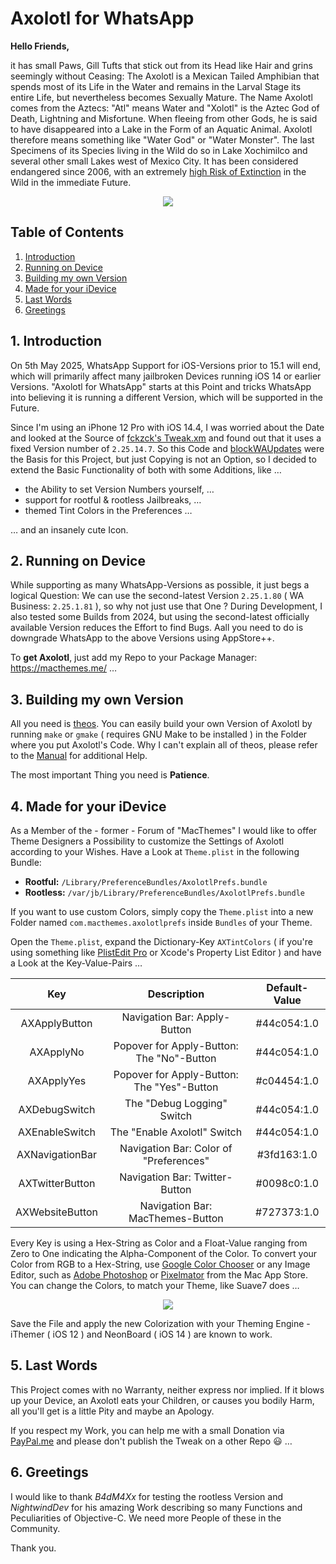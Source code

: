 # Axolotl for WhatsApp

**Hello Friends,**

it has small Paws, Gill Tufts that stick out from its Head like Hair and grins seemingly without Ceasing: The Axolotl is a Mexican Tailed Amphibian that spends most of its Life in the Water and remains in the Larval Stage its entire Life, but nevertheless becomes Sexually Mature. The Name Axolotl comes from the Aztecs: &quot;Atl&quot; means Water and &quot;Xolotl&quot; is the Aztec God of Death, Lightning and Misfortune. When fleeing from other Gods, he is said to have disappeared into a Lake in the Form of an Aquatic Animal. Axolotl therefore means something like &quot;Water God&quot; or &quot;Water Monster&quot;. The last Specimens of its Species living in the Wild do so in Lake Xochimilco and several other small Lakes west of Mexico City. It has been considered endangered since 2006, with an extremely [high Risk of Extinction](https://www.iucnredlist.org/species/1095/53947343) in the Wild in the immediate Future.

<p align="center"><img src="https://macthemes.me/developer/Axolotl_Header.png" /></p>

## Table of Contents

1.	[Introduction](#1-introduction)
2.	[Running on Device](#2-running-on-device)
3.	[Building my own Version](#3-building-my-own-version)
4.	[Made for your iDevice](#4-made-for-your-idevice)
5.	[Last Words](#5-last-words)
6.	[Greetings](#6-greetings)

## 1. Introduction

On 5th May 2025, WhatsApp Support for iOS-Versions prior to 15.1 will end, which will primarily affect many jailbroken Devices running iOS 14 or earlier Versions. &quot;Axolotl for WhatsApp&quot; starts at this Point and tricks WhatsApp into believing it is running a different Version, which will be supported in the Future.

Since I'm using an iPhone 12 Pro with iOS 14.4, I was worried about the Date and looked at the Source of [fckzck's Tweak.xm](https://github.com/ifilipis/fckzck/blob/d2272c606f5059133734fc4a5cafee572658d79d/Tweak.xm#L32) and found out that it uses a fixed Version number of `2.25.14.7`. So this Code and [blockWAUpdates](https://github.com/0xkuj/blockWAUpdates) were the Basis for this Project, but just Copying is not an Option, so I decided to extend the Basic Functionality of both with some Additions, like&nbsp;…

- the Ability to set Version Numbers yourself,&nbsp;…
- support for rootful & rootless Jailbreaks,&nbsp;…
- themed Tint Colors in the Preferences&nbsp;…

…&nbsp;and an insanely cute Icon.

## 2. Running on Device

While supporting as many WhatsApp-Versions as possible, it just begs a logical Question: We can use the second-latest Version `2.25.1.80`&nbsp;(&nbsp;WA Business: `2.25.1.81`&nbsp;), so why not just use that One&nbsp;? During Development, I also tested some Builds from 2024, but using the second-latest officially available Version reduces the Effort to find Bugs. Aall you need to do is downgrade WhatsApp to the above Versions using AppStore++.

To **get Axolotl**, just add my Repo to your Package Manager: https://macthemes.me/ …

## 3. Building my own Version

All you need is [theos](https://github.com/theos/theos). You can easily build your own Version of Axolotl by running `make` or `gmake`&nbsp;(&nbsp;requires GNU Make to be installed&nbsp;) in the Folder where you put Axolotl's Code. Why I can't explain all of theos, please refer to the [Manual](https://theos.dev/docs/installation) for additional Help.

The most important Thing you need is **Patience**.

## 4. Made for your iDevice

As a Member of the&nbsp;- former&nbsp;- Forum of &quot;MacThemes&quot; I would like to offer Theme Designers a Possibility to customize the Settings of Axolotl according to your Wishes. Have a Look at `Theme.plist` in the following Bundle:

- **Rootful:** `/Library/PreferenceBundles/AxolotlPrefs.bundle`
- **Rootless:** `/var/jb/Library/PreferenceBundles/AxolotlPrefs.bundle`

If you want to use custom Colors, simply copy the `Theme.plist` into a new Folder named `com.macthemes.axolotlprefs` inside `Bundles` of your Theme.

Open the `Theme.plist`, expand the Dictionary-Key `AXTintColors`&nbsp;(&nbsp;if you're using something like [PlistEdit Pro](https://www.fatcatsoftware.com/plisteditpro/) or Xcode's Property List Editor&nbsp;) and have a Look at the Key-Value-Pairs&nbsp;…

| Key | Description | Default-Value |
| :-: | :---------: | :-----------: |
| AXApplyButton | Navigation Bar: Apply-Button | #44c054:1.0 |
| AXApplyNo | Popover for Apply-Button: The &quot;No&quot;-Button | #44c054:1.0 |
| AXApplyYes | Popover for Apply-Button: The &quot;Yes&quot;-Button | #c04454:1.0 |
| AXDebugSwitch | The &quot;Debug Logging&quot; Switch | #44c054:1.0 |
| AXEnableSwitch | The &quot;Enable Axolotl&quot; Switch | #44c054:1.0 |
| AXNavigationBar | Navigation Bar: Color of &quot;Preferences&quot; | #3fd163:1.0 |
| AXTwitterButton | Navigation Bar: Twitter-Button | #0098c0:1.0 |
| AXWebsiteButton | Navigation Bar: MacThemes-Button | #727373:1.0 |

Every Key is using a Hex-String as Color and a Float-Value ranging from Zero to One indicating the Alpha-Component of the Color. To convert your Color from RGB to a Hex-String, use [Google Color Chooser](https://g.co/kgs/aBRkTpR) or any Image Editor, such as [Adobe Photoshop](https://www.adobe.com/de/products/photoshop.html) or [Pixelmator](https://itunes.apple.com/de/app/pixelmator/id407963104?mt=12) from the Mac App Store. You can change the Colors, to match your Theme, like Suave7 does&nbsp;…

<p align="center"><img src="https://macthemes.me/developer/Axolotl_Theming.png" /></p>

Save the File and apply the new Colorization with your Theming Engine&nbsp;- iThemer&nbsp;(&nbsp;iOS 12&nbsp;) and NeonBoard&nbsp;(&nbsp;iOS 14&nbsp;) are known to work.

## 5. Last Words

This Project comes with no Warranty, neither express nor implied. If it blows up your Device, an Axolotl eats your Children, or causes you bodily Harm, all you'll get is a little Pity and maybe an Apology.

If you respect my Work, you can help me with a small Donation via [PayPal.me](https://www.paypal.com/donate/?hosted_button_id=F5EPEFSLDBHPQ) and please don't publish the Tweak on a other Repo&nbsp;😃&nbsp;…

## 6. Greetings

I would like to thank *B4dM4Xx* for testing the rootless Version and *NightwindDev* for his amazing Work describing so many Functions and Peculiarities of Objective-C. We need more People of these in the Community.

Thank you.